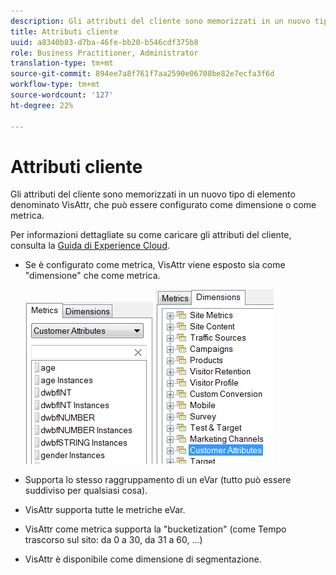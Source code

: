 ```yaml
---
description: Gli attributi del cliente sono memorizzati in un nuovo tipo di elemento denominato VisAttr, che può essere configurato come dimensione o come metrica.
title: Attributi cliente
uuid: a8340b83-d7ba-46fe-bb20-b546cdf375b8
role: Business Practitioner, Administrator
translation-type: tm+mt
source-git-commit: 894ee7a8f761f7aa2590e06708be82e7ecfa3f6d
workflow-type: tm+mt
source-wordcount: '127'
ht-degree: 22%

---
```



# Attributi cliente

Gli attributi del cliente sono memorizzati in un nuovo tipo di elemento denominato VisAttr, che può essere configurato come dimensione o come metrica.

Per informazioni dettagliate su come caricare gli attributi del cliente, consulta la [Guida di Experience Cloud](https://docs.adobe.com/content/help/it-IT/core-services/interface/customer-attributes/attributes.html).

* Se è configurato come metrica, VisAttr viene esposto sia come &quot;dimensione&quot; che come metrica.

   ![](assets/ca_metrics.png) ![](assets/ca_dimension.png)

* Supporta lo stesso raggruppamento di un eVar (tutto può essere suddiviso per qualsiasi cosa).
* VisAttr supporta tutte le metriche eVar.
* VisAttr come metrica supporta la &quot;bucketization&quot; (come Tempo trascorso sul sito: da 0 a 30, da 31 a 60, ...)
* VisAttr è disponibile come dimensione di segmentazione.

